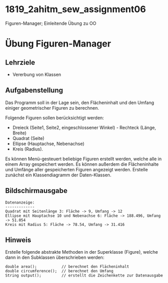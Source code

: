 # 1819_2ahitm_sew_assignment06
Figuren-Manager; Einleitende Übung zu OO

# Übung Figuren-Manager

## Lehrziele

- Vererbung von Klassen

## Aufgabenstellung

Das Programm soll in der Lage sein, den Flächeninhalt und den Umfang einiger geometrischer Figuren zu berechnen. 

Folgende Figuren sollen berücksichtigt werden:

- Dreieck (Seite1, Seite2, eingeschlossener Winkel) - Rechteck (Länge, Breite)
- Quadrat (Seite)
- Ellipse (Hauptachse, Nebenachse)
- Kreis (Radius).

Es können Menü-gesteuert beliebige Figuren erstellt werden, welche alle in einem Array gespeichert werden.
Es können außerdem die Flächeninhalte und Umfänge aller gespeicherten Figuren angezeigt werden.
Erstelle zunächst ein Klassendiagramm der Daten-Klassen.

## Bildschirmausgabe

```
Datenanzeige:
-------------
Quadrat mit Seitenlänge 3: Fläche -> 9, Umfang -> 12
Ellipse mit Hauptachse 10 und Nebenachse 6: Fläche -> 188.496, Umfang -> 51.054
Kreis mit Radius 5: Fläche -> 78.54, Umfang -> 31.416
```

## Hinweis

Erstelle folgende abstrakte Methoden in der Superklasse (Figure), welche dann in den Subklassen überschrieben werden:

```
double area();           // berechnet den Flächeninhalt
double circumference();  // berechnet den Umfang
String output();         // erstellt die Zeichenkette zur Datenausgabe
```
